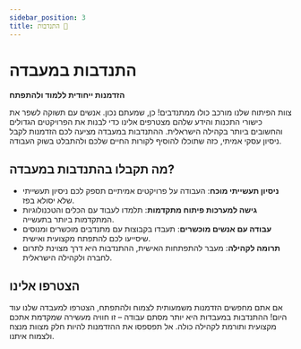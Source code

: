 ```yaml
---
sidebar_position: 3
title: התנדבות 🤝
---
```

# התנדבות במעבדה

**הזדמנות ייחודית ללמוד ולהתפתח**

צוות הפיתוח שלנו מורכב כולו ממתנדבים! כן, שמעתם נכון. אנשים עם תשוקה לשפר את כישורי התכנות והידע שלהם מצטרפים אלינו כדי לבנות את הפרויקטים הגדולים והחשובים ביותר בקהילה הישראלית. ההתנדבות במעבדה מציעה לכם הזדמנות לקבל ניסיון עסקי אמיתי, כזה שתוכלו להוסיף לקורות החיים שלכם ולהתבלט בשוק העבודה.

## מה תקבלו בהתנדבות במעבדה?

- **ניסיון תעשייתי מוכח**: העבודה על פרויקטים אמיתיים תספק לכם ניסיון תעשייתי שלא יסולא בפז.
- **גישה למערכות פיתוח מתקדמות**: תלמדו לעבוד עם הכלים והטכנולוגיות המתקדמות ביותר בתעשייה.
- **עבודה עם אנשים מוכשרים**: תעבדו בקבוצות עם מתנדבים מוכשרים ומנוסים שיסייעו לכם להתפתח מקצועית ואישית.
- **תרומה לקהילה**: מעבר להתפתחות האישית, ההתנדבות היא דרך מצוינת לתרום לחברה ולקהילה הישראלית.

## הצטרפו אלינו

אם אתם מחפשים הזדמנות משמעותית לצמוח ולהתפתח, הצטרפו למעבדה שלנו עוד היום! ההתנדבות במעבדות היא יותר מסתם עבודה – זו חוויה מעשירה שמקדמת אתכם מקצועית ותורמת לקהילה כולה. אל תפספסו את ההזדמנות להיות חלק מצוות מנצח ולצמוח איתנו.